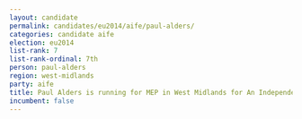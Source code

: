 ```yaml
---
layout: candidate
permalink: candidates/eu2014/aife/paul-alders/
categories: candidate aife
election: eu2014
list-rank: 7
list-rank-ordinal: 7th
person: paul-alders
region: west-midlands
party: aife
title: Paul Alders is running for MEP in West Midlands for An Independence From Europe
incumbent: false
---
```

